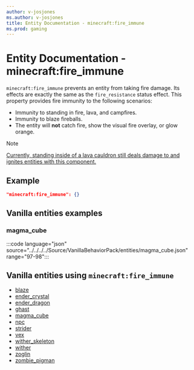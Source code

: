```yaml
---
author: v-josjones
ms.author: v-josjones
title: Entity Documentation - minecraft:fire_immune
ms.prod: gaming
---
```


# Entity Documentation -  minecraft:fire_immune

`minecraft:fire_immune` prevents an entity from taking fire damage. Its effects are exactly the same as the `fire_resistance` status effect.
This property provides fire immunity to the following scenarios:

- Immunity to standing in fire, lava, and campfires.
- Immunity to blaze fireballs.
- The entity will **not** catch fire, show the visual fire overlay, or glow orange.

>[!NOTE]
> [Currently, standing inside of a lava cauldron still deals damage to and ignites entities with this component.](https://bugs.mojang.com/browse/MCPE-65962)


## Example

```json
"minecraft:fire_immune": {}
```

## Vanilla entities examples

### magma_cube

:::code language="json" source="../../../../Source/VanillaBehaviorPack/entities/magma_cube.json" range="97-98":::

## Vanilla entities using `minecraft:fire_immune`

- [blaze](../../../../Source/VanillaBehaviorPack_Snippets/entities/blaze.md)
- [ender_crystal](../../../../Source/VanillaBehaviorPack_Snippets/entities/ender_crystal.md)
- [ender_dragon](../../../../Source/VanillaBehaviorPack_Snippets/entities/ender_dragon.md)
- [ghast](../../../../Source/VanillaBehaviorPack_Snippets/entities/ghast.md)
- [magma_cube](../../../../Source/VanillaBehaviorPack_Snippets/entities/magma_cube.md)
- [npc](../../../../Source/VanillaBehaviorPack_Snippets/entities/npc.md)
- [strider](../../../../Source/VanillaBehaviorPack_Snippets/entities/strider.md)
- [vex](../../../../Source/VanillaBehaviorPack_Snippets/entities/vex.md)
- [wither_skeleton](../../../../Source/VanillaBehaviorPack_Snippets/entities/wither_skeleton.md)
- [wither](../../../../Source/VanillaBehaviorPack_Snippets/entities/wither.md)
- [zoglin](../../../../Source/VanillaBehaviorPack_Snippets/entities/zoglin.md)
- [zombie_pigman](../../../../Source/VanillaBehaviorPack_Snippets/entities/zombie_pigman.md)
